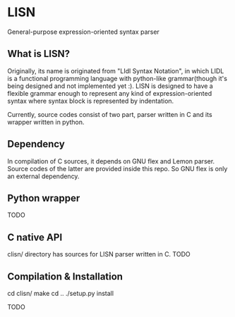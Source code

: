 LISN
====
General-purpose expression-oriented syntax parser

What is LISN?
--
Originally, its name is originated from "LIdl Syntax Notation", in which LIDL is a functional programming language with python-like grammar(though it's being designed and not implemented yet :). LISN is designed to have a flexible grammar enough to represent any kind of expression-oriented syntax where syntax block is represented by indentation.

Currently, source codes consist of two part, parser written in C and its wrapper written in python.

Dependency
--
In compilation of C sources, it depends on GNU flex and Lemon parser. Source codes of the latter are provided inside this repo. So GNU flex is only an external dependency.


Python wrapper
--
TODO

C native API
--
clisn/ directory has sources for LISN parser written in C.
TODO

Compilation & Installation
--
cd clisn/
make
cd ..
./setup.py install

TODO
